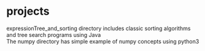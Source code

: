 # projects
expressionTree_and_sorting directory includes classic sorting algorithms and tree search programs using Java\
The numpy directory has simple example of numpy concepts using python3 

